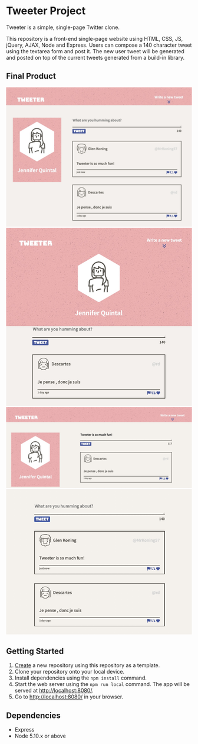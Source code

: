 # Tweeter Project

Tweeter is a simple, single-page Twitter clone.

This repository is a front-end single-page website using HTML, CSS, JS, jQuery, AJAX, Node and Express. Users can compose a 140 character tweet using the textarea form and post it. The new user tweet will be generated and posted on top of the current tweets generated from a build-in library.

## Final Product

!["Screenshot of full page"](https://github.com/quinjenn/tweeter/blob/master/docs/tweeter-full-page.png)
!["Screenshot of full mobile page"](https://github.com/quinjenn/tweeter/blob/master/docs/tweeter-full-page-mobile.png)
!["Screenshot of Tweet text page"](https://github.com/quinjenn/tweeter/blob/master/docs/tweet-text.png)
!["Screenshot of Tweet response page"](https://github.com/quinjenn/tweeter/blob/master/docs/tweet-response.png)

## Getting Started

1. [Create](https://docs.github.com/en/repositories/creating-and-managing-repositories/creating-a-repository-from-a-template) a new repository using this repository as a template.
2. Clone your repository onto your local device.
3. Install dependencies using the `npm install` command.
4. Start the web server using the `npm run local` command. The app will be served at <http://localhost:8080/>.
5. Go to <http://localhost:8080/> in your browser.

## Dependencies

- Express
- Node 5.10.x or above
